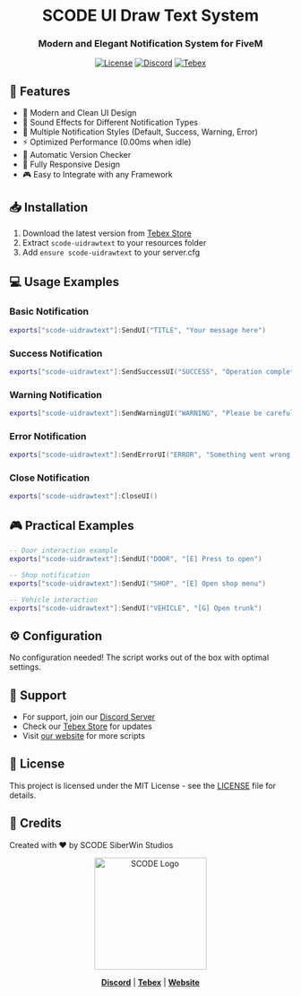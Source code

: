 <div align="center">
  
# SCODE UI Draw Text System
### Modern and Elegant Notification System for FiveM

[![License](https://img.shields.io/badge/license-MIT-blue.svg)](LICENSE)
[![Discord](https://img.shields.io/discord/YOUR_DISCORD_ID?color=7289da&label=Discord&logo=discord&logoColor=ffffff)](https://discord.gg/DqnAqdR22d)
[![Tebex](https://img.shields.io/badge/Tebex-Store-brightgreen)](https://scode.tebex.io)


</div>

## 🌟 Features

- 🎨 Modern and Clean UI Design
- 🎵 Sound Effects for Different Notification Types
- 🌈 Multiple Notification Styles (Default, Success, Warning, Error)
- ⚡ Optimized Performance (0.00ms when idle)
- 🔄 Automatic Version Checker
- 📱 Fully Responsive Design
- 🎮 Easy to Integrate with any Framework

## 📥 Installation

1. Download the latest version from [Tebex Store](https://scode.tebex.io)
2. Extract `scode-uidrawtext` to your resources folder
3. Add `ensure scode-uidrawtext` to your server.cfg

## 💻 Usage Examples

### Basic Notification
```lua
exports["scode-uidrawtext"]:SendUI("TITLE", "Your message here")
```

### Success Notification
```lua
exports["scode-uidrawtext"]:SendSuccessUI("SUCCESS", "Operation completed successfully!")
```

### Warning Notification
```lua
exports["scode-uidrawtext"]:SendWarningUI("WARNING", "Please be careful!")
```

### Error Notification
```lua
exports["scode-uidrawtext"]:SendErrorUI("ERROR", "Something went wrong!")
```

### Close Notification
```lua
exports["scode-uidrawtext"]:CloseUI()
```

## 🎮 Practical Examples

```lua
-- Door interaction example
exports["scode-uidrawtext"]:SendUI("DOOR", "[E] Press to open")

-- Shop notification
exports["scode-uidrawtext"]:SendUI("SHOP", "[E] Open shop menu")

-- Vehicle interaction
exports["scode-uidrawtext"]:SendUI("VEHICLE", "[G] Open trunk")
```

## ⚙️ Configuration
No configuration needed! The script works out of the box with optimal settings.

## 🔧 Support
- For support, join our [Discord Server](https://discord.gg/DqnAqdR22d)
- Check our [Tebex Store](https://scode.tebex.io) for updates
- Visit [our website](https://siberwin.com) for more scripts

## 📜 License
This project is licensed under the MIT License - see the [LICENSE](LICENSE) file for details.

## 🤝 Credits
Created with ❤️ by SCODE SiberWin  Studios

<div align="center">
  <img src="[logo.png](https://i.hizliresim.com/ry7faya.png)" alt="SCODE Logo" width="200"/>
  
  **[Discord](https://discord.gg/DqnAqdR22d)** | **[Tebex](https://scode.tebex.io)** | **[Website](https://siberwin.com)**
</div>






